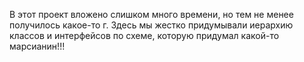 В этот проект вложено слишком много времени, но тем не менее получилось какое-то г.
Здесь мы жестко придумывали иерархию классов и интерфейсов по схеме, которую придумал какой-то марсианин!!!
